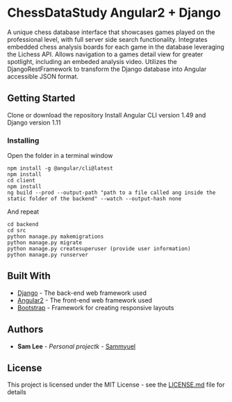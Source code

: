 
# ChessDataStudy Angular2 + Django

A unique chess database interface that showcases
  games played on the professional level, with full server side search functionality. Integrates embedded chess
  analysis boards for each game in the database leveraging the Lichess API. Allows navigation to a games detail view for greater spotlight, including an embeded analysis video. Utilizes the
  DjangoRestFramework to transform the Django database into Angular
  accessible JSON format. 

## Getting Started
Clone or download the repository
Install Angular CLI version 1.49 and Django version 1.11


### Installing

Open the folder in a terminal window
```
npm install -g @angular/cli@latest 
npm install 
cd client
npm install
ng build --prod --output-path "path to a file called ang inside the static folder of the backend" --watch --output-hash none
```

And repeat

```
cd backend
cd src 
python manage.py makemigrations
python manage.py migrate
python manage.py createsuperuser (provide user information)
python manage.py runserver
```


## Built With

* [Django](https://www.djangoproject.com/) - The back-end web framework used
* [Angular2](https://angular.io/docs) - The front-end web framework used
* [Bootstrap](http://getbootstrap.com/docs/4.0/getting-started/introduction/) - Framework for creating responsive layouts


## Authors

* **Sam Lee** - *Personal projectk* - [Sammyuel](https://github.com/Sammyuel)


## License

This project is licensed under the MIT License - see the [LICENSE.md](LICENSE.md) file for details


